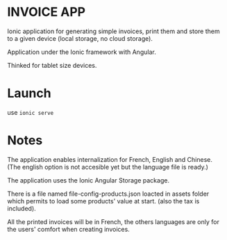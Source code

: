 # INVOICE APP #

Ionic application for generating simple invoices, print them and store them to a given device (local storage, no cloud storage).

Application under the Ionic framework with Angular.

Thinked for tablet size devices.

# Launch #

use `` ionic serve ``

# Notes #

The application enables internalization for French, English and Chinese. (The english option is not accesible yet but the language file is ready.)

The application uses the Ionic Angular Storage package.

There is a file named file-config-products.json loacted in assets folder which permits to load some products' value at start. (also the tax is included).

All the printed invoices will be in French, the others languages are only for the users' comfort when creating invoices.